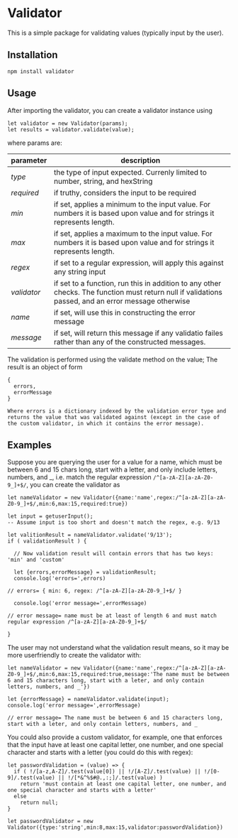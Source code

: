 # Validator

This is a simple package for validating values (typically input by the user).

## Installation
`npm install validator`

## Usage
After importing the validator, you can create a validator instance using
```
let validator = new Validator(params);
let results = validator.validate(value);
```

where params are:

| parameter  | description
|------------|-------------
|_type_      | the type of input expected.  Currenly limited to number, string, and hexString
|_required_  | if truthy, considers the input to be required
|_min_       | if set, applies a minimum to the input value.  For numbers it is based upon value and for strings it represents length.
|_max_       | if set, applies a maximum to the input value.  For numbers it is based upon value and for strings it represents length.
|_regex_     | if set to a regular expression, will apply this against any string input
|_validator_ | if set to a function, run this in addition to any other checks.  The function must return null if validations passed, and an error message otherwise
|_name_      | if set, will use this in constructing the error message
|_message_   | if set, will return this message if any validatio failes rather than any of the constructed messages.

The validation is performed using the validate method on the value;
The result is an object of form
```
{
  errors,
  errorMessage
}

Where errors is a dictionary indexed by the validation error type and returns the value that was validated against (except in the case of the custom validator, in which it contains the error message).
```

## Examples

Suppose you are querying the user for a value for a name, which must be between 6 and 15 chars long, start with a letter, and only include letters, numbers, and _, i.e. match the regular expression `/^[a-zA-Z][a-zA-Z0-9_]+$/`, you can create the validator as

```
let nameValidator = new Validator({name:'name',regex:/^[a-zA-Z][a-zA-Z0-9_]+$/,min:6,max:15,required:true})

let input = getuserInput();
-- Assume input is too short and doesn't match the regex, e.g. 9/13

let valitionResult = nameValidator.validate('9/13');
if ( validationResult ) {

  // Now validation result will contain errors that has two keys: 'min' and 'custom'

  let {errors,errorMessage} = validationResult;
  console.log('errors=',errors)

// errors= { min: 6, regex: /^[a-zA-Z][a-zA-Z0-9_]+$/ }

  console.log('error message=',errorMessage)

// error message= name must be at least of length 6 and must match regular expression /^[a-zA-Z][a-zA-Z0-9_]+$/

}
```

The user may not understand what the validation result means, so it may be more userfriendly to create the validator with:

```
let nameValidator = new Validator({name:'name',regex:/^[a-zA-Z][a-zA-Z0-9_]+$/,min:6,max:15,required:true,message:'The name must be between 6 and 15 characters long, start with a leter, and only contain letters, numbers, and _'})

let {errorMessage} = nameValidator.validate(input);
console.log('error message=',errorMessage)

// error message= The name must be between 6 and 15 characters long, start with a leter, and only contain letters, numbers, and _
```

You could also provide a custom validator, for example, one that enforces that the input have at least one capital letter, one number, and one special character and starts with a letter (you could do this with regex):

```
let passwordValidation = (value) => {
  if ( !/[a-z,A-Z]/.test(value[0]) || !/[A-Z]/.test(value) || !/[0-9]/.test(value) || !/[*&^%$#@.,:;]/.test(value) )
    return 'must contain at least one capital letter, one number, and one special character and starts with a letter'
  else
    return null;
}

let passwordValidator = new Validator({type:'string',min:8,max:15,validator:passwordValidation})

```
